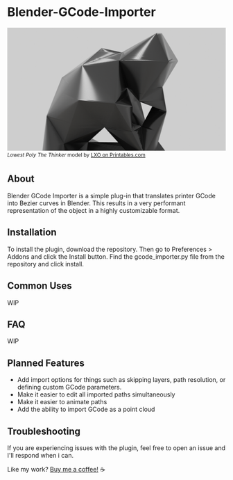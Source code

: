 # Blender-GCode-Importer

![A 3D render of a low-poly Thinker statue](/images/low_poly_thinker.png)
<sup>*Lowest Poly The Thinker* model by [LXO on Printables.com](https://www.printables.com/model/1165-lowest-poly-the-thinker)</sup>

## About

Blender GCode Importer is a simple plug-in that translates printer GCode into Bezier curves in Blender. This results in a very performant representation of the object in a highly customizable format.

## Installation
To install the plugin, download the repository. Then go to Preferences > Addons and click the Install button. Find the gcode_importer.py file from the repository and click install.

## Common Uses
WIP

## FAQ
WIP

## Planned Features
- Add import options for things such as skipping layers, path resolution, or defining custom GCode parameters.
- Make it easier to edit all imported paths simultaneously
- Make it easier to animate paths
- Add the ability to import GCode as a point cloud

## Troubleshooting
If you are experiencing issues with the plugin, feel free to open an issue and I'll respond when i can.


Like my work?
[Buy me a coffee!](https://www.buymeacoffee.com/kmnunley) :coffee:
